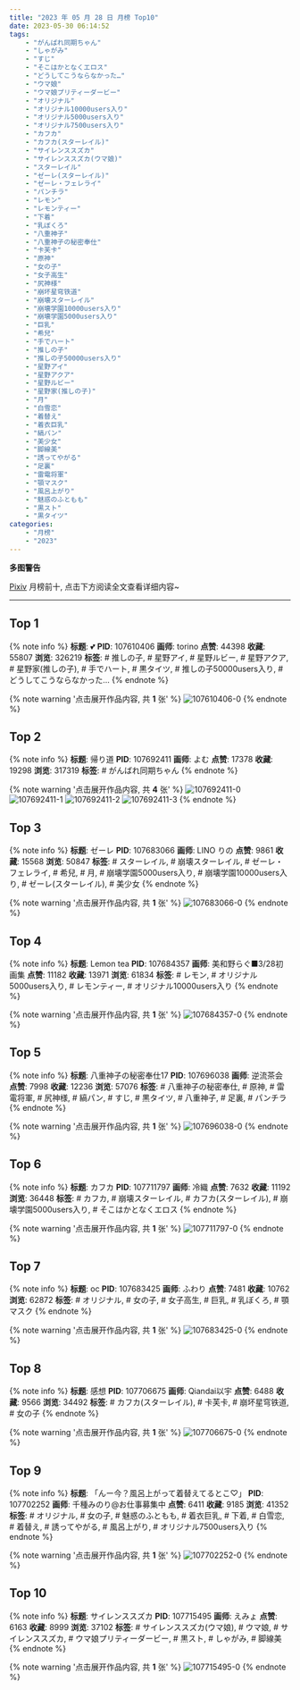 ```yaml
---
title: "2023 年 05 月 28 日 月榜 Top10"
date: 2023-05-30 06:14:52
tags:
    - "がんばれ同期ちゃん"
    - "しゃがみ"
    - "すじ"
    - "そこはかとなくエロス"
    - "どうしてこうならなかった…"
    - "ウマ娘"
    - "ウマ娘プリティーダービー"
    - "オリジナル"
    - "オリジナル10000users入り"
    - "オリジナル5000users入り"
    - "オリジナル7500users入り"
    - "カフカ"
    - "カフカ(スターレイル)"
    - "サイレンススズカ"
    - "サイレンススズカ(ウマ娘)"
    - "スターレイル"
    - "ゼーレ(スターレイル)"
    - "ゼーレ・フェレライ"
    - "パンチラ"
    - "レモン"
    - "レモンティー"
    - "下着"
    - "乳ぼくろ"
    - "八重神子"
    - "八重神子の秘密奉仕"
    - "卡芙卡"
    - "原神"
    - "女の子"
    - "女子高生"
    - "尻神様"
    - "崩坏星穹铁道"
    - "崩壊スターレイル"
    - "崩壊学園10000users入り"
    - "崩壊学園5000users入り"
    - "巨乳"
    - "希兒"
    - "手でハート"
    - "推しの子"
    - "推しの子50000users入り"
    - "星野アイ"
    - "星野アクア"
    - "星野ルビー"
    - "星野家(推しの子)"
    - "月"
    - "白雪恋"
    - "着替え"
    - "着衣巨乳"
    - "縞パン"
    - "美少女"
    - "脚線美"
    - "誘ってやがる"
    - "足裏"
    - "雷電将軍"
    - "顎マスク"
    - "風呂上がり"
    - "魅惑のふともも"
    - "黒スト"
    - "黒タイツ"
categories:
    - "月榜"
    - "2023"
---
```


<i class="fa fa-triangle-exclamation"></i>**多图警告**<i class="fa fa-triangle-exclamation"></i>

[Pixiv](https://www.pixiv.net/) 月榜前十, 点击下方阅读全文查看详细内容~

<!-- more -->

---

## Top 1

{% note info %}
**标题**: 💕
**PID**: 107610406 **画师**: torino
**点赞**: 44398 **收藏**: 55807 **浏览**: 326219
**标签**: # 推しの子, # 星野アイ, # 星野ルビー, # 星野アクア, # 星野家(推しの子), # 手でハート, # 黒タイツ, # 推しの子50000users入り, # どうしてこうならなかった…
{% endnote %}

{% note warning '点击展开作品内容, 共 **1** 张' %}
![107610406-0](https://i.pixiv.re/img-original/img/2023/04/29/00/01/02/107610406_p0.jpg)
{% endnote %}

## Top 2

{% note info %}
**标题**: 帰り道
**PID**: 107692411 **画师**: よむ
**点赞**: 17378 **收藏**: 19298 **浏览**: 317319
**标签**: # がんばれ同期ちゃん
{% endnote %}

{% note warning '点击展开作品内容, 共 **4** 张' %}
![107692411-0](https://i.pixiv.re/img-original/img/2023/05/01/08/09/58/107692411_p0.png)
![107692411-1](https://i.pixiv.re/img-original/img/2023/05/01/08/09/58/107692411_p1.png)
![107692411-2](https://i.pixiv.re/img-original/img/2023/05/01/08/09/58/107692411_p2.png)
![107692411-3](https://i.pixiv.re/img-original/img/2023/05/01/08/09/58/107692411_p3.png)
{% endnote %}

## Top 3

{% note info %}
**标题**: ゼーレ
**PID**: 107683066 **画师**: LINO りの
**点赞**: 9861 **收藏**: 15568 **浏览**: 50847
**标签**: # スターレイル, # 崩壊スターレイル, # ゼーレ・フェレライ, # 希兒, # 月, # 崩壊学園5000users入り, # 崩壊学園10000users入り, # ゼーレ(スターレイル), # 美少女
{% endnote %}

{% note warning '点击展开作品内容, 共 **1** 张' %}
![107683066-0](https://i.pixiv.re/img-original/img/2023/05/01/00/02/56/107683066_p0.jpg)
{% endnote %}

## Top 4

{% note info %}
**标题**: Lemon tea
**PID**: 107684357 **画师**: 美和野らぐ■3/28初画集
**点赞**: 11182 **收藏**: 13971 **浏览**: 61834
**标签**: # レモン, # オリジナル5000users入り, # レモンティー, # オリジナル10000users入り
{% endnote %}

{% note warning '点击展开作品内容, 共 **1** 张' %}
![107684357-0](https://i.pixiv.re/img-original/img/2023/05/01/00/24/14/107684357_p0.png)
{% endnote %}

## Top 5

{% note info %}
**标题**: 八重神子の秘密奉仕17
**PID**: 107696038 **画师**: 逆流茶会
**点赞**: 7998 **收藏**: 12236 **浏览**: 57076
**标签**: # 八重神子の秘密奉仕, # 原神, # 雷電将軍, # 尻神様, # 縞パン, # すじ, # 黒タイツ, # 八重神子, # 足裏, # パンチラ
{% endnote %}

{% note warning '点击展开作品内容, 共 **1** 张' %}
![107696038-0](https://i.pixiv.re/img-original/img/2023/05/01/12/29/22/107696038_p0.jpg)
{% endnote %}

## Top 6

{% note info %}
**标题**: カフカ
**PID**: 107711797 **画师**: 冷織
**点赞**: 7632 **收藏**: 11192 **浏览**: 36448
**标签**: # カフカ, # 崩壊スターレイル, # カフカ(スターレイル), # 崩壊学園5000users入り, # そこはかとなくエロス
{% endnote %}

{% note warning '点击展开作品内容, 共 **1** 张' %}
![107711797-0](https://i.pixiv.re/img-original/img/2023/05/01/21/50/50/107711797_p0.jpg)
{% endnote %}

## Top 7

{% note info %}
**标题**: oc
**PID**: 107683425 **画师**: ふわり
**点赞**: 7481 **收藏**: 10762 **浏览**: 62872
**标签**: # オリジナル, # 女の子, # 女子高生, # 巨乳, # 乳ぼくろ, # 顎マスク
{% endnote %}

{% note warning '点击展开作品内容, 共 **1** 张' %}
![107683425-0](https://i.pixiv.re/img-original/img/2023/05/01/09/54/50/107683425_p0.jpg)
{% endnote %}

## Top 8

{% note info %}
**标题**: 感想
**PID**: 107706675 **画师**: Qiandai以宇
**点赞**: 6488 **收藏**: 9566 **浏览**: 34492
**标签**: # カフカ(スターレイル), # 卡芙卡, # 崩坏星穹铁道, # 女の子
{% endnote %}

{% note warning '点击展开作品内容, 共 **1** 张' %}
![107706675-0](https://i.pixiv.re/img-original/img/2023/05/01/19/36/10/107706675_p0.jpg)
{% endnote %}

## Top 9

{% note info %}
**标题**: 「んー今？風呂上がって着替えてるとこ♡」
**PID**: 107702252 **画师**: 千種みのり@お仕事募集中
**点赞**: 6411 **收藏**: 9185 **浏览**: 41352
**标签**: # オリジナル, # 女の子, # 魅惑のふともも, # 着衣巨乳, # 下着, # 白雪恋, # 着替え, # 誘ってやがる, # 風呂上がり, # オリジナル7500users入り
{% endnote %}

{% note warning '点击展开作品内容, 共 **1** 张' %}
![107702252-0](https://i.pixiv.re/img-original/img/2023/05/01/17/05/41/107702252_p0.jpg)
{% endnote %}

## Top 10

{% note info %}
**标题**: サイレンススズカ
**PID**: 107715495 **画师**: えみょ
**点赞**: 6163 **收藏**: 8999 **浏览**: 37102
**标签**: # サイレンススズカ(ウマ娘), # ウマ娘, # サイレンススズカ, # ウマ娘プリティーダービー, # 黒スト, # しゃがみ, # 脚線美
{% endnote %}

{% note warning '点击展开作品内容, 共 **1** 张' %}
![107715495-0](https://i.pixiv.re/img-original/img/2023/05/01/23/15/57/107715495_p0.jpg)
{% endnote %}
